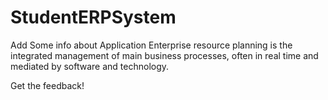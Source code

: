 # StudentERPSystem
Add Some info about Application
Enterprise resource planning is the integrated management of main business processes, often in real time and mediated by software and technology.

Get the feedback!